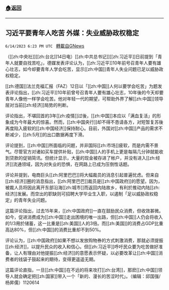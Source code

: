 ###  [:house:返回](README.md)
---


## 习近平要青年人吃苦 外媒：失业威胁政权稳定
`6/14/2023 6:23 PM UTC ` [轉載自GNews](https://gnews.org/articles/1382332)


（[[zh:中央社]][[zh:台北]]14日电）[[zh:中共总书记]][[zh:习近平]]日前提到「青年人就要自找苦吃」，德媒发表评论认为，[[zh:习近平]]10年前号召青年人要有雄心壮志，如今却要青年人学会吃苦，显示[[zh:中国]]青年人失业问题已足以威胁政权稳定。

[[zh:德国]]法兰克福汇报（FAZ）12日以「[[zh:中国]]人何以要学会吃苦」为题发表评论指出，[[zh:习近平]]10年前曾号召青年人要有雄心壮志，10年後的今天却要青年人像他一样学会吃苦。他对年轻一代的期望，可帮助外界了解[[zh:中国]]领导层对当前[[zh:经济]]局势的判断。

评论指出，不堪回首的3年[[zh:疫情]]过後，[[zh:中国]]本应以「满血复活」的形象成为今年最大的惊喜。然而，[[zh:中国央行]]却不得不恳请各方，对短暂复苏後再度陷入疲软的[[zh:中国经济]]保持耐心。目前，外国对[[zh:中国]]产品的需求不断减少，[[zh:5月]]的出口数据再度下滑。

评论提到，[[zh:中国]]所面临的问题，并非国际[[zh:市场]]疲软，而是内需不景气。尽管官方对诸如买车提供补贴，[[zh:中国]]人的手机上更是每隔几分钟就能收到贷款的促销简讯。但统计显示，大量的现金被存进了帐户，并没有进入[[zh:经济]]流通领域，因为对失业的恐惧，在网路上已成为压倒性话题。

评论并提到，电商巨头[[zh:阿里巴巴]]将大幅裁员的消息引起普遍忧虑。但来自[[zh:经济]]圈的消息指出，[[zh:阿里巴巴]]裁员是[[zh:中国政府]]的愿望。因为，被裁人员将因此离开东部沿海[[zh:城市]]而返回内陆故乡，有利於推动内陆[[zh:经济]]发展。而空出的职缺则可招聘大学毕业生入职，以遏制「足以威胁政权稳定」的青年失业问题。

这篇评论指出，过去15年来，[[zh:中国政府]]一直在鼓励民众消费，但收效甚微。如今，促进消费成为[[zh:中国]]走出困境的唯一出路，但[[zh:中国]]人仍会将收入的1/3用於储蓄，这一比重是[[zh:美国]]人的3倍。而[[zh:美国]]的消费占GDP比重高达80%，但[[zh:中国]]的消费比重却不到50%。

评论认为，[[zh:中国政府]]如果不想以发放购物券的方式刺激消费，那就必须提振[[zh:经济]]，以提升民众的收入和信心。但[[zh:习近平]]呼吁民众要为吃苦做好准备，让人有理由对他提振[[zh:经济]]的意愿表示怀疑，以必要改革让[[zh:中国]]消费者的钱袋子鼓起来的期待，变得更遥遥无期。

这篇评论直指，一旦[[zh:中国]]在不远的将来攻打[[zh:台湾]]，那麽[[zh:中国]]领导人就会确定把[[zh:国家]]带入一个「新的、漫长的苦涩时代」。（编辑：邱国强/杨昇儒）1120614


